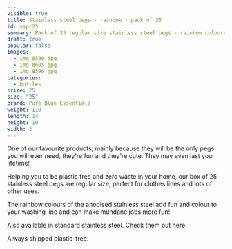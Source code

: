 ```yaml
---
visible: true
title: Stainless steel pegs - rainbow - pack of 25
id: sspr25
summary: Pack of 25 regular size stainless steel pegs - rainbow coloured
draft: true
popular: false
images:
  - img_8590.jpg
  - img_8605.jpg
  - img_8596.jpg
categories:
  - bottles
price: 25
size: "25"
brand: Pure Blue Essentials
weight: 110
length: 14
height: 10
width: 3
---
```

O﻿ne of our favourite products, mainly because they will be the only pegs you will ever need, they're fun and they're cute.  They may even last your lifetime! 

H﻿elping you to be plastic free and zero waste in your home, our box of 25 stainless steel pegs are regular size, perfect for clothes lines and lots of other uses.

T﻿he rainbow colours of the anodised stainless steel add fun and colour to your washing line and can make  mundane jobs more fun!

A﻿lso available in standard stainless steel.  Check them out here.

Always s﻿hipped plastic-free.